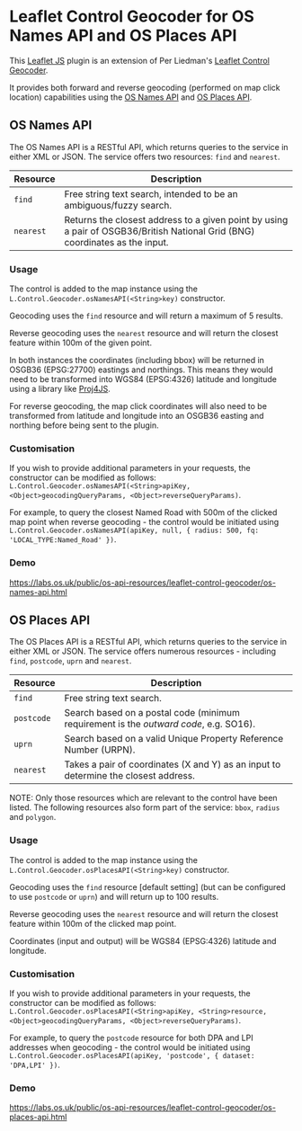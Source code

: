 # Leaflet Control Geocoder for OS Names API and OS Places API

This [Leaflet JS](https://leafletjs.com/) plugin is an extension of Per Liedman's [Leaflet Control Geocoder](https://github.com/perliedman/leaflet-control-geocoder/tree/1.13.0#api).

It provides both forward and reverse geocoding (performed on map click location) capabilities using the [OS Names API](https://osdatahub.os.uk/docs/names/overview) and [OS Places API](https://osdatahub.os.uk/docs/places/overview).

## OS Names API

The OS Names API is a RESTful API, which returns queries to the service in either XML or JSON. The service offers two resources: `find` and `nearest`.

| Resource | Description |
| --- | --- |
| `find` | Free string text search, intended to be an ambiguous/fuzzy search. |
| `nearest` | Returns the closest address to a given point by using a pair of OSGB36/British National Grid (BNG) coordinates as the input. |

### Usage

The control is added to the map instance using the `L.Control.Geocoder.osNamesAPI(<String>key)` constructor.

Geocoding uses the `find` resource and will return a maximum of 5 results.

Reverse geocoding uses the `nearest` resource and will return the closest feature within 100m of the given point.

In both instances the coordinates (including bbox) will be returned in OSGB36 (EPSG:27700) eastings and northings. This means they would need to be transformed into WGS84 (EPSG:4326) latitude and longitude using a library like [Proj4JS](http://proj4js.org/).

For reverse geocoding, the map click coordinates will also need to be transformed from latitude and longitude into an OSGB36 easting and northing before being sent to the plugin.

### Customisation

If you wish to provide additional parameters in your requests, the constructor can be modified as follows: `L.Control.Geocoder.osNamesAPI(<String>apiKey, <Object>geocodingQueryParams, <Object>reverseQueryParams)`.

For example, to query the closest Named Road with 500m of the clicked map point when reverse geocoding - the control would be initiated using `L.Control.Geocoder.osNamesAPI(apiKey, null, { radius: 500, fq: 'LOCAL_TYPE:Named_Road' })`.

### Demo

https://labs.os.uk/public/os-api-resources/leaflet-control-geocoder/os-names-api.html

## OS Places API

The OS Places API is a RESTful API, which returns queries to the service in either XML or JSON. The service offers numerous resources - including `find`, `postcode`, `uprn` and `nearest`.

| Resource | Description |
| --- | --- |
| `find` | Free string text search. |
| `postcode` | Search based on a postal code (minimum requirement is the *outward code*, e.g. SO16). |
| `uprn` | Search based on a valid Unique Property Reference Number (URPN). |
| `nearest` | Takes a pair of coordinates (X and Y) as an input to determine the closest address. |

NOTE: Only those resources which are relevant to the control have been listed. The following resources also form part of the service: `bbox`, `radius` and `polygon`.

### Usage

The control is added to the map instance using the `L.Control.Geocoder.osPlacesAPI(<String>key)` constructor.

Geocoding uses the `find` resource [default setting] (but can be configured to use `postcode` or `uprn`) and will return up to 100 results.

Reverse geocoding uses the `nearest` resource and will return the closest feature within 100m of the clicked map point.

Coordinates (input and output) will be WGS84 (EPSG:4326) latitude and longitude.

### Customisation

If you wish to provide additional parameters in your requests, the constructor can be modified as follows: `L.Control.Geocoder.osPlacesAPI(<String>apiKey, <String>resource, <Object>geocodingQueryParams, <Object>reverseQueryParams)`.

For example, to query the `postcode` resource for both DPA and LPI addresses when geocoding - the control would be initiated using `L.Control.Geocoder.osPlacesAPI(apiKey, 'postcode', { dataset: 'DPA,LPI' })`.

### Demo

https://labs.os.uk/public/os-api-resources/leaflet-control-geocoder/os-places-api.html
